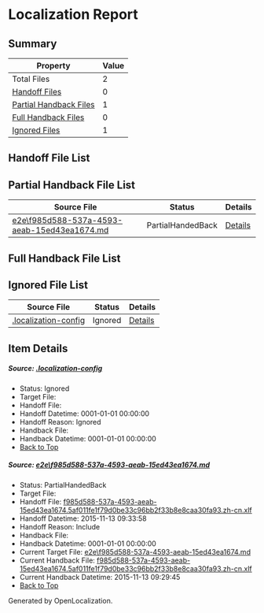 # <a name='report-top'></a> Localization Report

## Summary
 Property | Value 
 -------- | ----- 
 Total Files | 2
[ Handoff Files ](#handoff-list)| 0
[ Partial Handback Files ](#partial-handback-list)| 1
[ Full Handback Files ](#full-handback-list)| 0
[ Ignored Files ](#ignored-list)| 1

## <a name='handoff-list'></a> Handoff File List

## <a name='partial-handback-list'></a> Partial Handback File List
 Source File | Status | Details 
 ----------- | ------ | ------- 
 [e2e\f985d588-537a-4593-aeab-15ed43ea1674.md](https://github.com/OpenLocalizationTest/oltest/blob/43d857f9547eeeb937163435cfd9fdab7ab9c892/e2e/f985d588-537a-4593-aeab-15ed43ea1674.md) | PartialHandedBack | [Details](#0486dc59d31a4e5868497e589ba053910a87a7421)

## <a name='handback-list'></a> Full Handback File List

## <a name='ignored-list'></a> Ignored File List
 Source File | Status | Details 
 ----------- | ------ | ------- 
 [.localization-config](https://github.com/OpenLocalizationTest/oltest/blob/43d857f9547eeeb937163435cfd9fdab7ab9c892/.localization-config) | Ignored | [Details](#048a0e657b81f2e30d1cbef1ba533f0de3ca11c40)

## Item Details
##### <a name='048a0e657b81f2e30d1cbef1ba533f0de3ca11c40'></a> Source: [.localization-config](https://github.com/OpenLocalizationTest/oltest/blob/43d857f9547eeeb937163435cfd9fdab7ab9c892/.localization-config)
* Status: Ignored
* Target File: 
* Handoff File: 
* Handoff Datetime: 0001-01-01 00:00:00
* Handoff Reason: Ignored
* Handback File: 
* Handback Datetime: 0001-01-01 00:00:00
* [Back to Top](#report-top)

##### <a name='0486dc59d31a4e5868497e589ba053910a87a7421'></a> Source: [e2e\f985d588-537a-4593-aeab-15ed43ea1674.md](https://github.com/OpenLocalizationTest/oltest/blob/43d857f9547eeeb937163435cfd9fdab7ab9c892/e2e/f985d588-537a-4593-aeab-15ed43ea1674.md)
* Status: PartialHandedBack
* Target File: 
* Handoff File: [f985d588-537a-4593-aeab-15ed43ea1674.5af011fe1f79d0be33c96bb2f33b8e8caa30fa93.zh-cn.xlf](https://github.com/OpenLocalizationTestOrg/olhandoff/blob/a63afc68e98776b6eeed8480cc07e00ef0bc5c0c/ol-handoff/OpenLocalizationTestOrg/oltest.zh-cn/yanz/f985d588-537a-4593-aeab-15ed43ea1674.5af011fe1f79d0be33c96bb2f33b8e8caa30fa93.zh-cn.xlf)
* Handoff Datetime: 2015-11-13 09:33:58
* Handoff Reason: Include
* Handback File: 
* Handback Datetime: 0001-01-01 00:00:00
* Current Target File: [e2e\f985d588-537a-4593-aeab-15ed43ea1674.md](https://github.com/OpenLocalizationTestOrg/oltest.zh-cn/blob/4a4425f420efcfeed2bdd553da664f8c55bdea11/e2e/f985d588-537a-4593-aeab-15ed43ea1674.md)
* Current Handback File: [f985d588-537a-4593-aeab-15ed43ea1674.5af011fe1f79d0be33c96bb2f33b8e8caa30fa93.zh-cn.xlf](https://github.com/OpenLocalizationTestOrg/olhandback/blob/03ceb6b99363e83d396cd98ae872306385e8a181/ol-handback/OpenLocalizationTestOrg/oltest.zh-cn/yanz/f985d588-537a-4593-aeab-15ed43ea1674.5af011fe1f79d0be33c96bb2f33b8e8caa30fa93.zh-cn.xlf)
* Current Handback Datetime: 2015-11-13 09:29:45
* [Back to Top](#report-top)


Generated by OpenLocalization.
